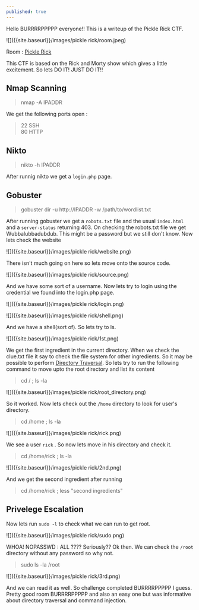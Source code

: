 ```yaml
---
published: true
---
```


Hello BURRRRPPPPP everyone!! This is a writeup of the Pickle Rick CTF. 

![]({{site.baseurl}}/images/pickle rick/room.jpeg)

Room : [Pickle Rick](https://tryhackme.com/room/picklerick)


This CTF is based on the Rick and Morty show which gives a little excitement. So lets DO IT! JUST DO IT!!

## Nmap Scanning 

> nmap -A IPADDR

We get the following ports open :

> 22 SSH                                                                                                     
  80 HTTP
  
## Nikto 

> nikto -h IPADDR

After runnig nikto we get a ```login.php``` page.

## Gobuster

> gobuster dir -u http://IPADDR -w /path/to/wordlist.txt

After running gobuster we get a ```robots.txt``` file and the usual ```index.html``` and a ```server-status``` returning 403. On checking the robots.txt file we get Wubbalubbadubdub. This might be a password but we still don't know. Now lets check the website

![]({{site.baseurl}}/images/pickle rick/website.png)

There isn't much going on here so lets move onto the source code.

![]({{site.baseurl}}/images/pickle rick/source.png)

And we have some sort of a username. Now lets try to login using the credential we found into the login.php page.

![]({{site.baseurl}}/images/pickle rick/login.png)

![]({{site.baseurl}}/images/pickle rick/shell.png)

And we have a shell(sort of). So lets try to ls.

![]({{site.baseurl}}/images/pickle rick/1st.png)

We get the first ingredient in the current directory. When we check the clue.txt file it say to check the file system for other ingredients. So it may be possible to perform [Directory Traversal](https://en.wikipedia.org/wiki/Directory_traversal_attack). So lets try to run the following command to move upto the root directory and list its content

> cd / ; ls -la 

![]({{site.baseurl}}/images/pickle rick/root_directory.png)

So it worked. Now lets check out the ```/home``` directory to look for user's directory.

> cd /home ; ls -la

![]({{site.baseurl}}/images/pickle rick/rick.png)

We see a user ```rick``` . So now lets move in his directory and check it.

> cd /home/rick ; ls -la

![]({{site.baseurl}}/images/pickle rick/2nd.png)

And we get the second ingredient after running 

> cd /home/rick ; less "second ingredients"

## Privelege Escalation

Now lets run ```sudo -l``` to check what we can run to get root.

![]({{site.baseurl}}/images/pickle rick/sudo.png)

WHOA! NOPASSWD : ALL ???? Seriously?? Ok then. We can check the ```/root``` directory without any password so why not.

> sudo ls -la /root

![]({{site.baseurl}}/images/pickle rick/3rd.png)

And we can read it as well. So challenge completed BURRRRPPPPP I guess. Pretty good room BURRRRPPPPP and also an easy one but was informative about directory traversal and command injection.

